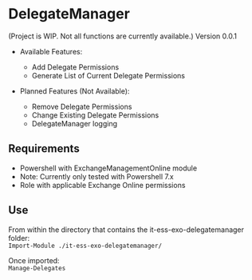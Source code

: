 # DelegateManager
(Project is WIP. Not all functions are currently available.)
Version 0.0.1
- Available Features:
  - Add Delegate Permissions
  - Generate List of Current Delegate Permissions

- Planned Features (Not Available):
  - Remove Delegate Permissions
  - Change Existing Delegate Permissions
  - DelegateManager logging

## Requirements
- Powershell with ExchangeManagementOnline module
 - Note: Currently only tested with Powershell 7.x
- Role with applicable Exchange Online permissions

## Use
From within the directory that contains the it-ess-exo-delegatemanager folder:\
`Import-Module ./it-ess-exo-delegatemanager/`

Once imported:\
`Manage-Delegates`
